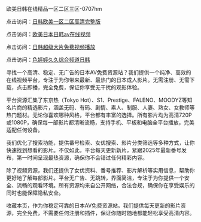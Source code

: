 欧美日韩在线精品一区二区三区-0707hm


点击访问：<a href="https://rtj-3zo.pages.dev/">日韩欧美一区二区高清完整版</a>

点击访问：<a href="https://vassv.pages.dev/">欧美日本日韩aⅴ在线视频</a>

点击访问：<a href="https://gda-c7m.pages.dev/">日韩超级大片免费视频播放</a>

点击访问：<a href="https://cfad.pages.dev/">色婷婷久久综合频道日韩</a>


寻找一个高清、稳定、无广告的日本AV免费资源站？我们提供一个纯净、高效的在线视频平台，专注于为你带来最新、最热门的日本成人影片。无需注册、无需下载，点击即播，完全免费，保证你享受无干扰的观影体验。

平台资源汇集了东京热（Tokyo Hot）、S1、Prestige、FALENO、MOODYZ等知名片商的精选影片，涵盖无码、有码、剧情、素人、制服、人妻、熟女、女教师等热门题材。无论你喜欢哪种风格，平台都有丰富的选择。所有影片均为高清720P或1080P，确保每一部影片都清晰流畅，支持手机、平板和电脑全平台播放，完美适配任何设备。

我们优化了搜索功能，提供番号检索、女优搜索、影片分类筛选等多种方式，让你快速找到想看的影片。不仅如此，平台每天更新新片，紧跟2025年最新番号发布，第一时间呈现最热资源，确保你不会错过任何精彩内容。

除了视频资源，我们还提供了女优资料、番号推荐、影片解析等实用信息，帮助你更好地了解每部影片。平台无广告、无跳转，界面简洁，专注于为你提供一个安全、流畅的观看环境。所有资源均来自公开网络，合法合规，确保你在享受娱乐的同时也能保障隐私安全。

收藏本页，作为你稳定可靠的日本AV免费资源站。我们提供每天更新的影片资源，完全免费，不需要任何注册和插件，保证你随时随地都能轻松享受高清内容。

<span style="display:none;">[Canonical link]( ）</span>
